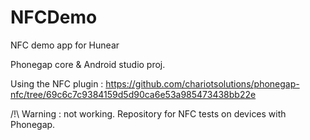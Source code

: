 NFCDemo
=======

NFC demo app for Hunear

Phonegap core & Android studio proj.

Using the NFC plugin : https://github.com/chariotsolutions/phonegap-nfc/tree/69c6c7c9384159d5d90ca6e53a985473438bb22e

/!\ Warning : not working. Repository for NFC tests on devices with Phonegap.
